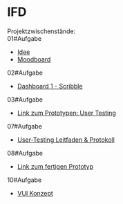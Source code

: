 # IFD
Projektzwischenstände: 
<br>
01#Aufgabe 
  - <a href="https://github.com/Sandra98p/IFD/blob/main/01%23Aufgabe/01%23Idee.pdf">Idee</a>
  - <a href="https://github.com/Sandra98p/IFD/blob/main/01%23Aufgabe/01%23Moodboard.pdf">Moodboard</a>

02#Aufgabe
- <a href="https://github.com/Sandra98p/IFD/blob/main/02%23Aufgaben/02%23Aufgabe_IFD.pdf">Dashboard 1 - Scribble</a>

03#Aufgabe
- <a href="https://xd.adobe.com/view/58713a8b-ff51-4169-bef7-0933c7184f6d-0d22/?fullscreen">Link zum Prototypen: User Testing</a>

07#Aufgabe
- <a href="https://github.com/Sandra98p/IFD/blob/main/07%23Aufgabe/User-Testing_Leitfaden.pdf">User-Testing Leitfaden & Protokoll</a>

08#Aufgabe
- <a href="https://xd.adobe.com/view/f0e6a9d7-de26-45f0-bc7d-dbca450180df-a5b5/?fullscreen&hints=off">Link zum fertigen Prototyp</a>

10#Aufgabe
- <a href="https://github.com/Sandra98p/IFD/blob/main/10%23Aufgabe/Sprachassistent_Konzept.docx">VUI Konzept</a>